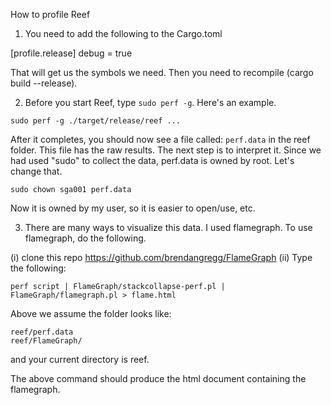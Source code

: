 How to profile Reef


1) You need to add the following to the Cargo.toml 

[profile.release]
debug = true


That will get us the symbols we need. Then you need to recompile (cargo build --release).


2) Before you start Reef, type `sudo perf -g`. Here's an example.

```
sudo perf -g ./target/release/reef ...
```

After it completes, you should now see a file called: `perf.data` in the reef folder.
This file has the raw results. The next step is to interpret it. Since we had used "sudo" to collect the data, 
perf.data is owned by root. Let's change that.

```
sudo chown sga001 perf.data
```

Now it is owned by my user, so it is easier to open/use, etc.


3) There are many ways to visualize this data. I used flamegraph. To use flamegraph, do the following.


(i) clone this repo https://github.com/brendangregg/FlameGraph
(ii) Type the following:

```
perf script | FlameGraph/stackcollapse-perf.pl | FlameGraph/flamegraph.pl > flame.html
```

Above we assume the folder looks like:

```
reef/perf.data
reef/FlameGraph/
```

and your current directory is reef.

The above command should produce the html document containing the flamegraph. 
